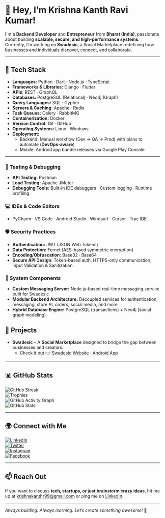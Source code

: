 # 👋 Hey, I’m Krishna Kanth Ravi Kumar!  

I'm a **Backend Developer** and **Entrepreneur** from **Bharat (India)**, passionate about building **scalable, secure, and high-performance systems**.
Currently, I’m working on **Swadesic**, a Social Marketplace redefining how businesses and individuals discover, connect, and collaborate.

---

## 🚀 Tech Stack  

- **Languages:** Python · Dart · Node.js · TypeScript  
- **Frameworks & Libraries:** Django · Flutter  
- **APIs:** REST · GraphQL  
- **Databases:** PostgreSQL (Relational) · Neo4j (Graph)  
- **Query Languages:** SQL · Cypher  
- **Servers & Caching:** Apache · Redis  
- **Task Queues:** Celery · RabbitMQ  
- **Containerization:** Docker  
- **Version Control:** Git · GitHub  
- **Operating Systems:** Linux · Windows
- **Deployment:**  
  - Backend: Manual workflow (Dev → QA → Prod) with plans to automate (**DevOps-aware**) 
  - Mobile: Android app bundle releases via Google Play Console
    
---

### 🧪 Testing & Debugging

- **API Testing:** Postman  
- **Load Testing:** Apache JMeter  
- **Debugging Tools:** Built-in IDE debuggers · Custom logging · Runtime profiling


### 💻 IDEs & Code Editors

- PyCharm · VS Code · Android Studio · Windsurf · Cursor · Trae IDE

### 🛡️ Security Practices

- **Authentication:** JWT (JSON Web Tokens)  
- **Data Protection:** Fernet (AES-based symmetric encryption)  
- **Encoding/Obfuscation:** Base32 · Base64  
- **Secure API Design:** Token-based auth, HTTPS-only communication, Input Validation & Sanitization

### 🧬 System Components

- **Custom Messaging Server:** Node.js-based real-time messaging service built for Swadesic  
- **Modular Backend Architecture:** Decoupled services for authentication, messaging, store AI, orders, social media, and more  
- **Hybrid Database Engine:** PostgreSQL (transactions) + Neo4j (social graph modeling)

## 🔨 Projects  

- **Swadesic** – A **Social Marketplace** designed to bridge the gap between businesses and creators.
  - Check it out 👉 [Swadesic Website](https://swadesic.sociallyx.com/) · [Android App](https://play.google.com/store/apps/details?id=com.sociallyx.swadesic&hl=en_SG)

---

## 📊 GitHub Stats  

![GitHub Streak](https://github-readme-streak-stats.herokuapp.com/?user=krishnakanth21099&theme=radical)  
![Trophies](https://github-profile-trophy.vercel.app/?username=krishnakanth21099&theme=radical&no-frame=true&no-bg=true&margin-w=4)  
![GitHub Activity Graph](https://github-readme-activity-graph.vercel.app/graph?username=krishnakanth21099&theme=react-dark)  
![GitHub Stats](https://github-readme-stats.vercel.app/api?username=krishnakanth21099&show_icons=true&theme=radical)  


---

## 🌍 Connect with Me  

[![LinkedIn](https://img.shields.io/badge/LinkedIn-blue?style=flat-square&logo=linkedin)](https://www.linkedin.com/in/ravi-kumar-krishna-kanth)  
[![Twitter](https://img.shields.io/badge/Twitter-1DA1F2?style=flat-square&logo=twitter&logoColor=white)](https://twitter.com/Krishna_K21099)  
[![Instagram](https://img.shields.io/badge/Instagram-E4405F?style=flat-square&logo=instagram&logoColor=white)](https://www.instagram.com/krishna.kanth_21099)  
[![Facebook](https://img.shields.io/badge/Facebook-1877F2?style=flat-square&logo=facebook&logoColor=white)](https://www.facebook.com/krishna.ravi.52438)  


---

## 📫 Reach Out  

If you want to discuss **tech, startups, or just brainstorm crazy ideas**, hit me up at [krishnakanthr99@gmail.com](mailto:krishnakanthr99@gmail.com) or ping me on [LinkedIn](https://www.linkedin.com/in/ravi-kumar-krishna-kanth).  

---

*Always building. Always learning. Let’s create something awesome!* 🚀  

